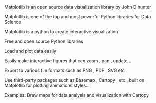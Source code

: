 Matplotlib is an open source data visualization library by John D hunter

Matplotlib is one of the top and most powerful Python libraries for Data Science

Matplotlib is a python to create interactive visualization

Free and open source Python libraries 

Load and plot data easily 

Easily make interactive figures that can zoom , pan , update ..

Export to various file formats such as PNG , PDF , SVG etc

Use third-party packages such as Basemap , Cartopy , etc , built on Matplotlib for plotting animations styles...

Examples: Draw maps for data analysis and visualization with Cartopy
